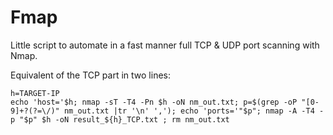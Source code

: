 # Fmap
Little script to automate in a fast manner full TCP & UDP port scanning with Nmap.

Equivalent of the TCP part in two lines:
```
h=TARGET-IP
echo 'host='$h; nmap -sT -T4 -Pn $h -oN nm_out.txt; p=$(grep -oP "[0-9]+?(?=\/)" nm_out.txt |tr '\n' ','); echo 'ports='"$p"; nmap -A -T4 -p "$p" $h -oN result_${h}_TCP.txt ; rm nm_out.txt
```
